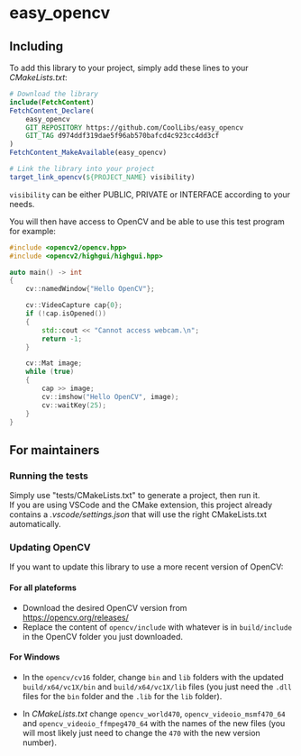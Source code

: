 # easy_opencv

## Including

To add this library to your project, simply add these lines to your *CMakeLists.txt*:
```cmake
# Download the library
include(FetchContent)
FetchContent_Declare(
    easy_opencv
    GIT_REPOSITORY https://github.com/CoolLibs/easy_opencv
    GIT_TAG d974ddf319dae5f96ab570bafcd4c923cc4dd3cf
)
FetchContent_MakeAvailable(easy_opencv)

# Link the library into your project
target_link_opencv(${PROJECT_NAME} visibility)
```
`visibility` can be either PUBLIC, PRIVATE or INTERFACE according to your needs.

You will then have access to OpenCV and be able to use this test program for example:
```cpp
#include <opencv2/opencv.hpp>
#include <opencv2/highgui/highgui.hpp>

auto main() -> int
{
    cv::namedWindow{"Hello OpenCV"};

    cv::VideoCapture cap{0};
    if (!cap.isOpened())
    {
        std::cout << "Cannot access webcam.\n";
        return -1;
    }

    cv::Mat image;
    while (true)
    {
        cap >> image;
        cv::imshow("Hello OpenCV", image);
        cv::waitKey(25);
    }
}
```

## For maintainers

### Running the tests

Simply use "tests/CMakeLists.txt" to generate a project, then run it.<br/>
If you are using VSCode and the CMake extension, this project already contains a *.vscode/settings.json* that will use the right CMakeLists.txt automatically.

### Updating OpenCV

If you want to update this library to use a more recent version of OpenCV:

#### For all plateforms

- Download the desired OpenCV version from https://opencv.org/releases/
- Replace the content of `opencv/include` with whatever is in `build/include` in the OpenCV folder you just downloaded.

#### For Windows

- In the `opencv/cv16` folder, change `bin` and `lib` folders with the updated `build/x64/vc1X/bin` and `build/x64/vc1X/lib` files (you just need the `.dll` files for the `bin` folder and the `.lib` for the `lib` folder).

- In *CMakeLists.txt* change `opencv_world470`, `opencv_videoio_msmf470_64` and `opencv_videoio_ffmpeg470_64` with the names of the new files (you will most likely just need to change the `470` with the new version number).